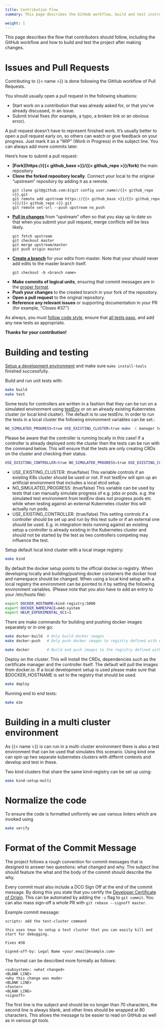 ```yaml
---
title: Contribution Flow
summary: This page describes the GitHub workflow, build and test instructions.

weight: 1
---
```


This page describes the flow that contributors should follow, including the GitHub workflow and how to build and test the project after making changes.

# Issues and Pull Requests

Contributing to {{< name >}} is done following the GitHub workflow of Pull Requests.

You should usually open a pull request in the following situations:
- Start work on a contribution that was already asked for, or that you’ve already discussed, in an issue.
- Submit trivial fixes (for example, a typo, a broken link or an obvious error).

A pull request doesn’t have to represent finished work. It’s usually better to open a pull request early on, so others can watch or give feedback on your progress. Just mark it as a “WIP” (Work in Progress) in the subject line. You can always add more commits later.

Here’s how to submit a pull request:

- **[Fork](https://{{< github_base >}}/{{< github_repo >}}/fork)** the main repository
- **Clone the forked repository locally**. Connect your local to the original “upstream” repository by adding it as a remote.
    ```shell
    git clone git@github.com:$(git config user.name)/{{< github_repo >}}.git
    git remote add upstream https://{{< github_base >}}/{{< github_repo >}}/{{< github_repo >}}.git
    git remote set-url --push upstream no_push
    ```
- **[Pull in changes](https://help.github.com/articles/syncing-a-fork/)** from “upstream” often so that you stay up to date so that when you submit your pull request, merge conflicts will be less likely.
    ```shell
    git fetch upstream
    git checkout master
    git merge upstream/master
    git push origin master
    ```
- **[Create a branch](https://guides.github.com/introduction/flow/)** for your edits from master. Note that your should never add edits to the master branch itself.
    ```shell
    git checkout -b <branch name>
    ```
- **Make commits of logical units**, ensuring that commit messages are in the [proper format](#format-of-the-commit-message).
- **Push your changes** to the created branch in your fork of the repository.
- **Open a pull request** to the original repository.
- **Reference any relevant issues** or supporting documentation in your PR (for example, “Closes #37.”)

As always, you must [follow code style](#normalize-the-code), ensure that [all tests pass](#building-and-testing), and add any new tests as appropriate.

**Thanks for your contribution!**

# Building and testing

[Setup a development environment](../devenv) and make sure `make install-tools` finished successfully.

Build and run unit tests with:
```bash
make build
make test
```

Some tests for controllers are written in a fashion that they can be run on a simulated environment using 
[testEnv](https://godoc.org/github.com/kubernetes-sigs/controller-runtime/pkg/envtest) or on an already existing
Kubernetes cluster (or local kind cluster). The default is to use testEnv. In order to run the tests in a local cluster
the following environment variables can be set.:
```bash
NO_SIMULATED_PROGRESS=true USE_EXISTING_CLUSTER=true make -C manager test
```

Please be aware that the controller is running locally in this case! If a controller is already deployed onto the
cluster then the tests can be run with the command below. This will ensure that the tests are only creating CRDs on 
the cluster and checking their status.
```bash
USE_EXISTING_CONTROLLER=true NO_SIMULATED_PROGRESS=true USE_EXISTING_CLUSTER=true make -C manager test
```

- USE_EXISTING_CLUSTER: (true/false)
  This variable controls if an existing K8s cluster should be used or not.
  If not testEnv will spin up an artificial environment that includes a local etcd setup.
- NO_SIMULATED_PROGRESS: (true/false)
  This variable can be used by tests that can manually simulate progress of e.g. jobs or pods.
  e.g. the simulated test environment from testEnv does not progress pods etc while when testing against
  an external Kubernetes cluster this will actually run pods.
- USE_EXISTING_CONTROLLER: (true/false)
  This setting controls if a controller should be set up and run by this test suite or if an external one
  should be used. E.g. in integration tests running against an existing setup a controller is already existing
  in the Kubernetes cluster and should not be started by the test as two controllers competing may influence the test.

Setup default local kind cluster with a local image registry:
```bash
make kind
```

By default the docker setup points to the official docker.io registry. When developing
locally and building/pushing docker containers the docker host and namespace should be changed. When 
using a local kind setup with a local registry the environment can be pointed to it by setting the following 
environment variables. (Please note that you also have to add an entry to your /etc/hosts file):

```bash
export DOCKER_HOSTNAME=kind-registry:5000
export DOCKER_NAMESPACE=m4d-system
export HELM_EXPERIMENTAL_OCI=1
```

There are make commands for building and pushing docker images separately or in one go:
```bash
make docker-build  # Only build docker images
make docker-push   # Only push docker images to registry defined with env $DOCKER_HOSTNAME

make docker        # Build and push images to the registry defined with env $DOCKER_HOSTNAME
```

Deploy on the cluster. This will install the CRDs, dependencies such as the certificate manager and the controller
itself. The default will pull the images from docker.io. If a local development setup is used please make sure
that $DOCKER_HOSTNAME is set to the registry that should be used. 

```bash
make deploy
```

Running end to end tests:
```bash
make e2e
```

# Building in a multi cluster environment

As {{< name >}} is can run in a multi-cluster environment there is also a test environment
that can be used that simulates this scenario. Using kind one can spin up two separate kubernetes
clusters with differnt contexts and develop and test in these. 

Two kind clusters that share the same kind-registry can be set up using:
```bash
make kind-setup-multi
``` 

# Normalize the code

To ensure the code is formatted uniformly we use various linters which are
invoked using

```bash
make verify
```

# Format of the Commit Message

The project follows a rough convention for commit messages that is designed to answer two questions: what changed and why.
The subject line should feature the what and the body of the commit should describe the why.

Every commit must also include a DCO Sign Off at the end of the commit message. By doing this you state that you certify the [Developer Certificate of Origin](https://developercertificate.org/). This can be automated by adding the `-s` flag to `git commit`. You can also mass sign-off a whole PR with `git rebase --signoff master`.

Example commit message:
```
scripts: add the test-cluster command

this uses tmux to setup a test cluster that you can easily kill and
start for debugging.

Fixes #38

Signed-off-by: Legal Name <your.email@example.com>
```

The format can be described more formally as follows:

```
<subsystem>: <what changed>
<BLANK LINE>
<why this change was made>
<BLANK LINE>
<footer>
<BLANK LINE>
<signoff>
```

The first line is the subject and should be no longer than 70 characters, the second line is always blank, and other lines should be wrapped at 80 characters.
This allows the message to be easier to read on GitHub as well as in various git tools.
